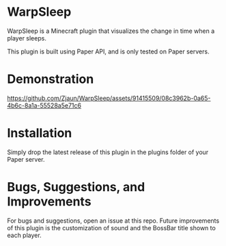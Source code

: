 # WarpSleep
WarpSleep is a Minecraft plugin that visualizes the change in time when a player sleeps.

This plugin is built using Paper API, and is only tested on Paper servers.

# Demonstration


https://github.com/Zjaun/WarpSleep/assets/91415509/08c3962b-0a65-4b6c-8a1a-55528a5e71c6



# Installation
Simply drop the latest release of this plugin in the plugins folder of your Paper server.

# Bugs, Suggestions, and Improvements
For bugs and suggestions, open an issue at this repo. Future improvements of this plugin is the customization of sound and the BossBar title shown to each player.
